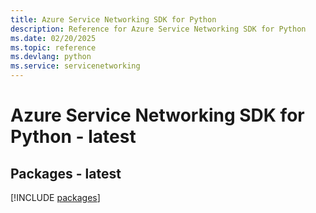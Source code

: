 ```yaml
---
title: Azure Service Networking SDK for Python
description: Reference for Azure Service Networking SDK for Python
ms.date: 02/20/2025
ms.topic: reference
ms.devlang: python
ms.service: servicenetworking
---
```

# Azure Service Networking SDK for Python - latest
## Packages - latest
[!INCLUDE [packages](service-networking-index.md)]